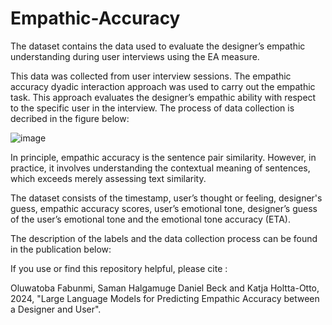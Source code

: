 # Empathic-Accuracy
The dataset contains the data used to evaluate the designer’s empathic understanding during user interviews using the EA measure. 

This data was collected from user interview sessions. The empathic accuracy dyadic interaction approach was used to carry out the empathic task. This approach evaluates the designer’s empathic  ability with respect to the specific user in the interview. The process of data collection is decribed in the figure below:

![image](https://github.com/Oluwatoba-Fabunmi/Empathic-Accuracy/assets/85127259/e55f6143-7b16-427b-b1e6-db54bb575a8a)

In principle, empathic accuracy is the sentence pair similarity. However, in practice, it involves understanding the contextual meaning of sentences, which exceeds merely assessing text similarity. 

The dataset consists of the timestamp, user’s thought or feeling, designer's guess, empathic accuracy scores, user’s emotional tone, designer’s guess of the user’s emotional tone and the emotional tone accuracy (ETA).

The description of the labels and the data collection process can be found in the publication below:

If you use or find this repository helpful, please cite :

Oluwatoba Fabunmi, Saman Halgamuge Daniel Beck and Katja Holtta-Otto, 2024, "Large Language Models for Predicting Empathic Accuracy between a Designer and User".
